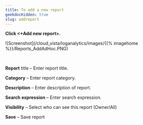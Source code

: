 ```yaml
---
title: To add a new report
geekdocHidden: true
slug: addreport
---
```


<strong>Click <+Add new report>.</strong>

![Screenshot](/cloud_vista/loganalytics/images/{{% imagehome %}}/Reports_AddAdHoc.PNG)

&nbsp;

<strong>Report</strong> title – Enter report title.

<strong>Category</strong> – Enter report category.

<strong>Description</strong> – Enter description of report.

<strong>Search expression</strong> – Enter search expression.

<strong>Visibility</strong> – Select who can see this report (Owner/All) 

<strong>Save</strong> – Save report
